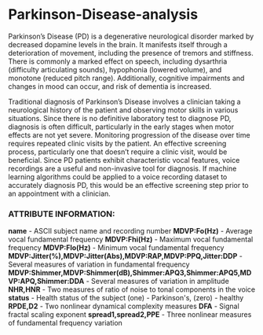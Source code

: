 # Parkinson-Disease-analysis

Parkinson’s Disease (PD) is a degenerative neurological disorder marked by decreased dopamine levels in the brain. It manifests itself through a deterioration of movement, including the presence of tremors and stiffness. There is commonly a marked effect on speech, including dysarthria (difficulty articulating sounds), hypophonia (lowered volume), and monotone (reduced pitch range). Additionally, cognitive impairments and changes in mood can occur, and risk of dementia is increased.

Traditional diagnosis of Parkinson’s Disease involves a clinician taking a neurological history of the patient and observing motor skills in various situations. Since there is no definitive laboratory test to diagnose PD, diagnosis is often difficult, particularly in the early stages when motor effects are not yet severe. Monitoring progression of the disease over time requires repeated clinic visits by the patient. An effective screening process, particularly one that doesn’t require a clinic visit, would be beneficial. Since PD patients exhibit characteristic vocal features, voice recordings are a useful and non-invasive tool for diagnosis. If machine learning algorithms could be applied to a voice recording dataset to accurately diagnosis PD, this would be an effective screening step prior to an appointment with a clinician.

### ATTRIBUTE INFORMATION:

<b>name</b> - ASCII subject name and recording number
<b>MDVP:Fo(Hz)</b> - Average vocal fundamental frequency
<b>MDVP:Fhi(Hz)</b> - Maximum vocal fundamental frequency
<b>MDVP:Flo(Hz)</b> - Minimum vocal fundamental frequency
<b>MDVP:Jitter(%),MDVP:Jitter(Abs),MDVP:RAP,MDVP:PPQ,Jitter:DDP</b> - Several measures of variation in fundamental frequency
<b>MDVP:Shimmer,MDVP:Shimmer(dB),Shimmer:APQ3,Shimmer:APQ5,MDVP:APQ,Shimmer:DDA</b> - Several measures of variation in amplitude
<b>NHR,HNR</b> - Two measures of ratio of noise to tonal components in the voice
<b>status</b> - Health status of the subject (one) - Parkinson's, (zero) - healthy
<b>RPDE,D2</b> - Two nonlinear dynamical complexity measures
<b>DFA</b> - Signal fractal scaling exponent
<b>spread1,spread2,PPE</b> - Three nonlinear measures of fundamental frequency variation
